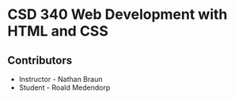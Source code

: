 # CSD 340 Web Development with HTML and CSS
## Contributors
* Instructor - Nathan Braun
* Student - Roald Medendorp
